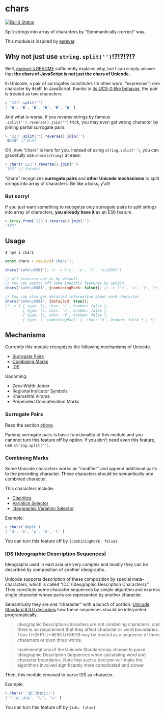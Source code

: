 # chars

[![Build Status](https://travis-ci.org/hakatashi/chars.svg)](https://travis-ci.org/hakatashi/chars)

Split strings into array of characters by “Semmantically-correct” way.

This module is inspired by [esrever](https://www.npmjs.com/package/esrever).

## Why not just use `string.split('')`!?!?!?!?

Well, [esrever's README](https://github.com/mathiasbynens/esrever#why-not-just-use-stringsplitreversejoin)
sufficiently explains why, but I can simply answer that
**the chars of JavaScript is not just the chars of Unicode.**

In Unicode, a pair of surrogates constitutes (In other word, “expresses”) one character by itself.
In JavaScript, thanks to [its UCS-2-like behavior,](https://mathiasbynens.be/notes/javascript-encoding)
the pair is treated as two characters.

```js
> '𝟙𝟚𝟛'.split('')
[ '�', '�', '�', '�', '�', '�' ]
```

And what is worse, if you reverse strings by famous `.split('').reverse().join('')` trick,
you may even get wrong character by joining partial surrogate pairs.

```js
> '𝟙𝟚𝟛'.split('').reverse().join('')
'�𝟚𝟙�' // Huh?
```

OK, now “chars” is here for you. Instead of using `string.split('')`,
you can gracefully use `chars(string)` at ease.

```js
> chars('𝟙𝟚𝟛').reverse().join('')
'𝟛𝟚𝟙' // Gotcha!
```

“chars” recognizes **surrogate pairs** and **other Unicode mechanisms**
to split strings into array of characters. Be like a boss, y'all!

### But sorry!

If you just want something to recognize *only* surrogate pairs to
split strings into array of characters,
**you already have it** as an ES6 feature.

```js
> Array.from('𝟙𝟚𝟛').reverse().join('')
'𝟛𝟚𝟙'
```

## Usage

    $ npm i chars

```js
const chars = require('chars');

chars('cafe\u0301'); // -> ['c', 'a', 'f', 'e\u0301']

// All features are on by default.
// You can switch off some specific features by option.
chars('cafe\u0301', {combiningMark: false}); // -> ['c', 'a', 'f', 'e', '\u0301']

// You can also get detailed information about each character.
chars('cafe\u0301', {detailed: true});
/* -> [ { type: [], char: 'c', broken: false },
        { type: [], char: 'a', broken: false },
        { type: [], char: 'f', broken: false },
        { type: [ 'combiningMark' ], char: 'é', broken: false } ] */
```

## Mechanisms

Currently this module recognizes the following mechanisms of Unicode.

* [Surrogate Pairs](#surrogate-pairs)
* [Combining Marks](#combining-marks)
* [IDS](#ids-ideographic-description-sequences)

Upcoming:

* Zero-Width Joiner
* Regional Indicator Symbols
* Kharoshthi Virama
* Prepended Concatenation Marks

### Surrogate Pairs

Read the section [above](#why-not-just-use-stringsplit).

Parsing surrogate pairs is basic functionality of this module and
you cannnot turn this feature off by option.
If you don't need even this feature, use `string.split('')`.

### Combining Marks

Some Unicode characters works as “modifier” and append additional parts
to the preceding character. These characters should be semantically one combined character.

This characters include:

* [Diacritics](https://en.wikipedia.org/wiki/Diacritic)
* [Variation Selector](https://en.wikipedia.org/wiki/Variation_Selectors_(Unicode_block))
* [Ideographic Variation Selector](http://unicode.org/reports/tr37/)

Example:

```js
> chars('dépôt')
[ 'd', 'é', 'p', 'ô', 't' ]
```

You can turn this feature off by `{combiningMark: false}`.

### IDS (Ideographic Description Sequences)

Ideographs used in east asia are very complex and mostly they can be described by
composition of another ideographs.

Unicode supports description of these composition by special meta-characters,
which is called “IDC (Ideographic Description Characters).”
They constitute some character sequences by simple algorithm and
express single character whose parts are represented by another character.

Semantically they are one “character” with a bunch of portion.
[Unicode Standard 8.0.0 describes](http://www.unicode.org/versions/Unicode8.0.0/ch18.pdf)
how these sequences should be interpreted programatically.

> Ideographic Description characters are not combining characters,
and there is no requirement that they affect character or word boundaries. Thus U+2FF1
U+4E95 U+86D9 may be treated as a sequence of three characters or even three words.
>
> Implementations of the Unicode Standard may choose to parse Ideographic Description
Sequences when calculating word and character boundaries. Note that such a decision will
make the algorithms involved significantly more complicated and slower.

Then, this module _choosed_ to parse IDS as character.

Example:

```js
> chars('⿱女⿰女女しい')
[ '⿱女⿰女女', 'し', 'い' ]
```

You can turn this feature off by `{ids: false}`
